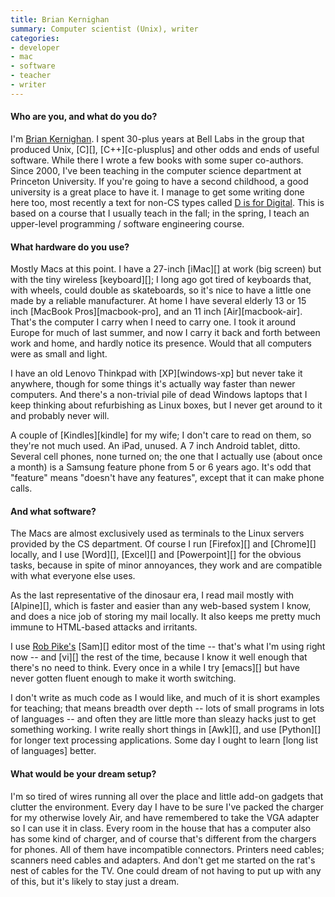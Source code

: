 ```yaml
---
title: Brian Kernighan
summary: Computer scientist (Unix), writer
categories:
- developer
- mac
- software
- teacher
- writer
---
```


#### Who are you, and what do you do?

I'm [Brian Kernighan](https://en.wikipedia.org/wiki/Brian_Kernighan "Brian's Wikipedia entry."). I spent 30-plus years at Bell Labs in the group that produced Unix, [C][], [C++][c-plusplus] and other odds and ends of useful software. While there I wrote a few books with some super co-authors. Since 2000, I've been teaching in the computer science department at Princeton University. If you're going to have a second childhood, a good university is a great place to have it. I manage to get some writing done here too, most recently a text for non-CS types called [D is for Digital](http://www.amazon.com/Digital-well-informed-person-computers-communications/dp/1463733895/ "Brian's book, on Amazon."). This is based on a course that I usually teach in the fall; in the spring, I teach an upper-level programming / software engineering course.

#### What hardware do you use?

Mostly Macs at this point. I have a 27-inch [iMac][] at work (big screen) but with the tiny wireless [keyboard][]; I long ago got tired of keyboards that, with wheels, could double as skateboards, so it's nice to have a little one made by a reliable manufacturer. At home I have several elderly 13 or 15 inch [MacBook Pros][macbook-pro], and an 11 inch [Air][macbook-air]. That's the computer I carry when I need to carry one. I took it around Europe for much of last summer, and now I carry it back and forth between work and home, and hardly notice its presence. Would that all computers were as small and light.

I have an old Lenovo Thinkpad with [XP][windows-xp] but never take it anywhere, though for some things it's actually way faster than newer computers. And there's a non-trivial pile of dead Windows laptops that I keep thinking about refurbishing as Linux boxes, but I never get around to it and probably never will.

A couple of [Kindles][kindle] for my wife; I don't care to read on them, so they're not much used. An iPad, unused. A 7 inch Android tablet, ditto. Several cell phones, none turned on; the one that I actually use (about once a month) is a Samsung feature phone from 5 or 6 years ago. It's odd that "feature" means "doesn't have any features", except that it can make phone calls.

#### And what software?

The Macs are almost exclusively used as terminals to the Linux servers provided by the CS department. Of course I run [Firefox][] and [Chrome][] locally, and I use [Word][], [Excel][] and [Powerpoint][] for the obvious tasks, because in spite of minor annoyances, they work and are compatible with what everyone else uses.

As the last representative of the dinosaur era, I read mail mostly with [Alpine][], which is faster and easier than any web-based system I know, and does a nice job of storing my mail locally. It also keeps me pretty much immune to HTML-based attacks and irritants.

I use [Rob Pike's](http://rob.pike.usesthis.com/ "Rob Pike's interview on here.") [Sam][] editor most of the time -- that's what I'm using right now -- and [vi][] the rest of the time, because I know it well enough that there's no need to think. Every once in a while I try [emacs][] but have never gotten fluent enough to make it worth switching.

I don't write as much code as I would like, and much of it is short examples for teaching; that means breadth over depth -- lots of small programs in lots of languages -- and often they are little more than sleazy hacks just to get something working. I write really short things in [Awk][], and use [Python][] for longer text processing applications. Some day I ought to learn [long list of languages] better.

#### What would be your dream setup?

I'm so tired of wires running all over the place and little add-on gadgets that clutter the environment. Every day I have to be sure I've packed the charger for my otherwise lovely Air, and have remembered to take the VGA adapter so I can use it in class. Every room in the house that has a computer also has some kind of charger, and of course that's different from the chargers for phones. All of them have incompatible connectors. Printers need cables; scanners need cables and adapters. And don't get me started on the rat's nest of cables for the TV. One could dream of not having to put up with any of this, but it's likely to stay just a dream.